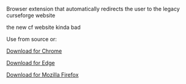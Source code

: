 Browser extension that automatically redirects the user to the legacy curseforge website

the new cf website kinda bad

Use from source or:

[Download for Chrome](https://chromewebstore.google.com/detail/legacy-curseforge/demgedckcknojckmoaijngacegggnpem)

[Download for Edge](https://microsoftedge.microsoft.com/addons/detail/legacy-curseforge/kjeaegognedbnncofajgjcdifgndjeng)

[Download for Mozilla Firefox](https://addons.mozilla.org/en-US/firefox/addon/legacy-curseforge/)
